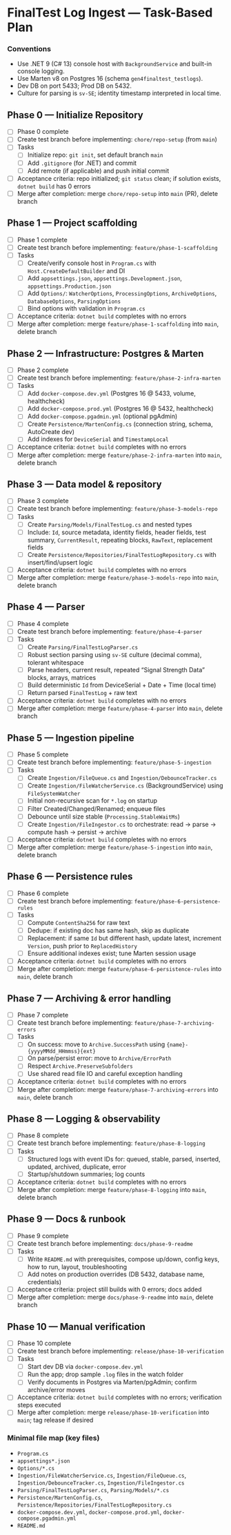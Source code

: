 <!-- db70ae00-9ac9-435d-89a2-5e98a430f6ee 7a044f14-345e-4bdf-bbed-2cd82dc11064 -->
# FinalTest Log Ingest — Task-Based Plan

### Conventions

- Use .NET 9 (C# 13) console host with `BackgroundService` and built-in console logging.
- Use Marten v8 on Postgres 16 (schema `gen4finaltest_testlogs`).
- Dev DB on port 5433; Prod DB on 5432.
- Culture for parsing is `sv-SE`; identity timestamp interpreted in local time.

## Phase 0 — Initialize Repository

- [ ] Phase 0 complete
- [ ] Create test branch before implementing: `chore/repo-setup` (from `main`)
- [ ] Tasks
  - [ ] Initialize repo: `git init`, set default branch `main`
  - [ ] Add `.gitignore` (for .NET) and commit
  - [ ] Add remote (if applicable) and push initial commit
- [ ] Acceptance criteria: repo initialized; `git status` clean; if solution exists, `dotnet build` has 0 errors
- [ ] Merge after completion: merge `chore/repo-setup` into `main` (PR), delete branch

## Phase 1 — Project scaffolding

- [ ] Phase 1 complete
- [ ] Create test branch before implementing: `feature/phase-1-scaffolding`
- [ ] Tasks
  - [ ] Create/verify console host in `Program.cs` with `Host.CreateDefaultBuilder` and DI
  - [ ] Add `appsettings.json`, `appsettings.Development.json`, `appsettings.Production.json`
  - [ ] Add `Options/`: `WatcherOptions`, `ProcessingOptions`, `ArchiveOptions`, `DatabaseOptions`, `ParsingOptions`
  - [ ] Bind options with validation in `Program.cs`
- [ ] Acceptance criteria: `dotnet build` completes with no errors
- [ ] Merge after completion: merge `feature/phase-1-scaffolding` into `main`, delete branch

## Phase 2 — Infrastructure: Postgres & Marten

- [ ] Phase 2 complete
- [ ] Create test branch before implementing: `feature/phase-2-infra-marten`
- [ ] Tasks
  - [ ] Add `docker-compose.dev.yml` (Postgres 16 @ 5433, volume, healthcheck)
  - [ ] Add `docker-compose.prod.yml` (Postgres 16 @ 5432, healthcheck)
  - [ ] Add `docker-compose.pgadmin.yml` (optional pgAdmin)
  - [ ] Create `Persistence/MartenConfig.cs` (connection string, schema, AutoCreate dev)
  - [ ] Add indexes for `DeviceSerial` and `TimestampLocal`
- [ ] Acceptance criteria: `dotnet build` completes with no errors
- [ ] Merge after completion: merge `feature/phase-2-infra-marten` into `main`, delete branch

## Phase 3 — Data model & repository

- [ ] Phase 3 complete
- [ ] Create test branch before implementing: `feature/phase-3-models-repo`
- [ ] Tasks
  - [ ] Create `Parsing/Models/FinalTestLog.cs` and nested types
  - [ ] Include: `Id`, source metadata, identity fields, header fields, test summary, `CurrentResult`, repeating blocks, `RawText`, replacement fields
  - [ ] Create `Persistence/Repositories/FinalTestLogRepository.cs` with insert/find/upsert logic
- [ ] Acceptance criteria: `dotnet build` completes with no errors
- [ ] Merge after completion: merge `feature/phase-3-models-repo` into `main`, delete branch

## Phase 4 — Parser

- [ ] Phase 4 complete
- [ ] Create test branch before implementing: `feature/phase-4-parser`
- [ ] Tasks
  - [ ] Create `Parsing/FinalTestLogParser.cs`
  - [ ] Robust section parsing using `sv-SE` culture (decimal comma), tolerant whitespace
  - [ ] Parse headers, current result, repeated “Signal Strength Data” blocks, arrays, matrices
  - [ ] Build deterministic `Id` from DeviceSerial + Date + Time (local time)
  - [ ] Return parsed `FinalTestLog` + raw text
- [ ] Acceptance criteria: `dotnet build` completes with no errors
- [ ] Merge after completion: merge `feature/phase-4-parser` into `main`, delete branch

## Phase 5 — Ingestion pipeline

- [ ] Phase 5 complete
- [ ] Create test branch before implementing: `feature/phase-5-ingestion`
- [ ] Tasks
  - [ ] Create `Ingestion/FileQueue.cs` and `Ingestion/DebounceTracker.cs`
  - [ ] Create `Ingestion/FileWatcherService.cs` (BackgroundService) using `FileSystemWatcher`
  - [ ] Initial non-recursive scan for `*.log` on startup
  - [ ] Filter Created/Changed/Renamed; enqueue files
  - [ ] Debounce until size stable (`Processing.StableWaitMs`)
  - [ ] Create `Ingestion/FileIngestor.cs` to orchestrate: read → parse → compute hash → persist → archive
- [ ] Acceptance criteria: `dotnet build` completes with no errors
- [ ] Merge after completion: merge `feature/phase-5-ingestion` into `main`, delete branch

## Phase 6 — Persistence rules

- [ ] Phase 6 complete
- [ ] Create test branch before implementing: `feature/phase-6-persistence-rules`
- [ ] Tasks
  - [ ] Compute `ContentSha256` for raw text
  - [ ] Dedupe: if existing doc has same hash, skip as duplicate
  - [ ] Replacement: if same `Id` but different hash, update latest, increment `Version`, push prior to `ReplacedHistory`
  - [ ] Ensure additional indexes exist; tune Marten session usage
- [ ] Acceptance criteria: `dotnet build` completes with no errors
- [ ] Merge after completion: merge `feature/phase-6-persistence-rules` into `main`, delete branch

## Phase 7 — Archiving & error handling

- [ ] Phase 7 complete
- [ ] Create test branch before implementing: `feature/phase-7-archiving-errors`
- [ ] Tasks
  - [ ] On success: move to `Archive.SuccessPath` using `{name}-{yyyyMMdd_HHmmss}{ext}`
  - [ ] On parse/persist error: move to `Archive/ErrorPath`
  - [ ] Respect `Archive.PreserveSubfolders`
  - [ ] Use shared read file IO and careful exception handling
- [ ] Acceptance criteria: `dotnet build` completes with no errors
- [ ] Merge after completion: merge `feature/phase-7-archiving-errors` into `main`, delete branch

## Phase 8 — Logging & observability

- [ ] Phase 8 complete
- [ ] Create test branch before implementing: `feature/phase-8-logging`
- [ ] Tasks
  - [ ] Structured logs with event IDs for: queued, stable, parsed, inserted, updated, archived, duplicate, error
  - [ ] Startup/shutdown summaries; log counts
- [ ] Acceptance criteria: `dotnet build` completes with no errors
- [ ] Merge after completion: merge `feature/phase-8-logging` into `main`, delete branch

## Phase 9 — Docs & runbook

- [ ] Phase 9 complete
- [ ] Create test branch before implementing: `docs/phase-9-readme`
- [ ] Tasks
  - [ ] Write `README.md` with prerequisites, compose up/down, config keys, how to run, layout, troubleshooting
  - [ ] Add notes on production overrides (DB 5432, database name, credentials)
- [ ] Acceptance criteria: project still builds with 0 errors; docs added
- [ ] Merge after completion: merge `docs/phase-9-readme` into `main`, delete branch

## Phase 10 — Manual verification

- [ ] Phase 10 complete
- [ ] Create test branch before implementing: `release/phase-10-verification`
- [ ] Tasks
  - [ ] Start dev DB via `docker-compose.dev.yml`
  - [ ] Run the app; drop sample `.log` files in the watch folder
  - [ ] Verify documents in Postgres via Marten/pgAdmin; confirm archive/error moves
- [ ] Acceptance criteria: `dotnet build` completes with no errors; verification steps executed
- [ ] Merge after completion: merge `release/phase-10-verification` into `main`; tag release if desired

### Minimal file map (key files)

- `Program.cs`
- `appsettings*.json`
- `Options/*.cs`
- `Ingestion/FileWatcherService.cs`, `Ingestion/FileQueue.cs`, `Ingestion/DebounceTracker.cs`, `Ingestion/FileIngestor.cs`
- `Parsing/FinalTestLogParser.cs`, `Parsing/Models/*.cs`
- `Persistence/MartenConfig.cs`, `Persistence/Repositories/FinalTestLogRepository.cs`
- `docker-compose.dev.yml`, `docker-compose.prod.yml`, `docker-compose.pgadmin.yml`
- `README.md`


